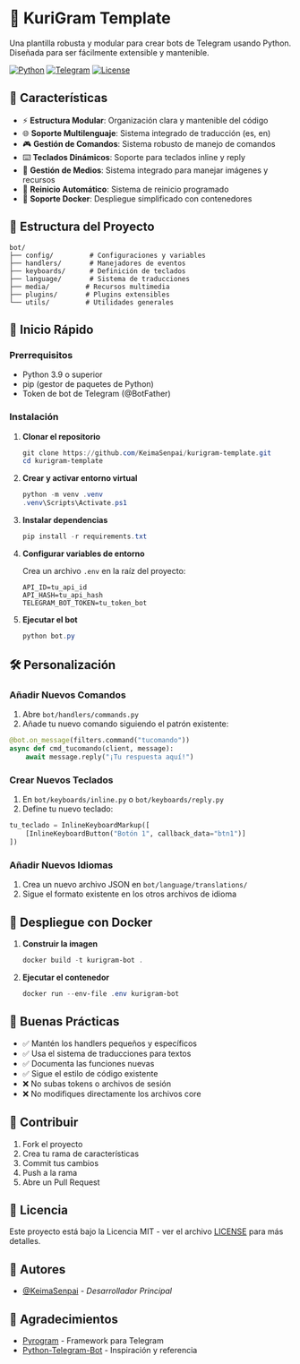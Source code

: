 # 🤖 KuriGram Template

Una plantilla robusta y modular para crear bots de Telegram usando Python. Diseñada para ser fácilmente extensible y mantenible.

[![Python](https://img.shields.io/badge/Python-3.9+-blue.svg)](https://www.python.org/downloads/)
[![Telegram](https://img.shields.io/badge/Telegram-Bot_API-2CA5E0.svg)](https://core.telegram.org/bots/api)
[![License](https://img.shields.io/badge/License-MIT-green.svg)](LICENSE)

## 🌟 Características

- ⚡ **Estructura Modular**: Organización clara y mantenible del código
- 🌐 **Soporte Multilenguaje**: Sistema integrado de traducción (es, en)
- 🎮 **Gestión de Comandos**: Sistema robusto de manejo de comandos
- ⌨️ **Teclados Dinámicos**: Soporte para teclados inline y reply
- 🎨 **Gestión de Medios**: Sistema integrado para manejar imágenes y recursos
- 🔄 **Reinicio Automático**: Sistema de reinicio programado
- 🐳 **Soporte Docker**: Despliegue simplificado con contenedores

## 📁 Estructura del Proyecto

```
bot/
├── config/         # Configuraciones y variables
├── handlers/       # Manejadores de eventos
├── keyboards/      # Definición de teclados
├── language/       # Sistema de traducciones
├── media/         # Recursos multimedia
├── plugins/       # Plugins extensibles
└── utils/         # Utilidades generales
```

## 🚀 Inicio Rápido

### Prerrequisitos

- Python 3.9 o superior
- pip (gestor de paquetes de Python)
- Token de bot de Telegram (@BotFather)

### Instalación

1. **Clonar el repositorio**
   ```powershell
   git clone https://github.com/KeimaSenpai/kurigram-template.git
   cd kurigram-template
   ```

2. **Crear y activar entorno virtual**
   ```powershell
   python -m venv .venv
   .venv\Scripts\Activate.ps1
   ```

3. **Instalar dependencias**
   ```powershell
   pip install -r requirements.txt
   ```

4. **Configurar variables de entorno**
   
   Crea un archivo `.env` en la raíz del proyecto:
   ```env
   API_ID=tu_api_id
   API_HASH=tu_api_hash
   TELEGRAM_BOT_TOKEN=tu_token_bot
   ```

5. **Ejecutar el bot**
   ```powershell
   python bot.py
   ```

## 🛠️ Personalización

### Añadir Nuevos Comandos

1. Abre `bot/handlers/commands.py`
2. Añade tu nuevo comando siguiendo el patrón existente:

```python
@bot.on_message(filters.command("tucomando"))
async def cmd_tucomando(client, message):
    await message.reply("¡Tu respuesta aquí!")
```

### Crear Nuevos Teclados

1. En `bot/keyboards/inline.py` o `bot/keyboards/reply.py`
2. Define tu nuevo teclado:

```python
tu_teclado = InlineKeyboardMarkup([
    [InlineKeyboardButton("Botón 1", callback_data="btn1")]
])
```

### Añadir Nuevos Idiomas

1. Crea un nuevo archivo JSON en `bot/language/translations/`
2. Sigue el formato existente en los otros archivos de idioma

## 🐳 Despliegue con Docker

1. **Construir la imagen**
   ```powershell
   docker build -t kurigram-bot .
   ```

2. **Ejecutar el contenedor**
   ```powershell
   docker run --env-file .env kurigram-bot
   ```

## 📝 Buenas Prácticas

- ✅ Mantén los handlers pequeños y específicos
- ✅ Usa el sistema de traducciones para textos
- ✅ Documenta las funciones nuevas
- ✅ Sigue el estilo de código existente
- ❌ No subas tokens o archivos de sesión
- ❌ No modifiques directamente los archivos core

## 🤝 Contribuir

1. Fork el proyecto
2. Crea tu rama de características
3. Commit tus cambios
4. Push a la rama
5. Abre un Pull Request

## 📄 Licencia

Este proyecto está bajo la Licencia MIT - ver el archivo [LICENSE](LICENSE) para más detalles.

## 👥 Autores

- [@KeimaSenpai](https://github.com/KeimaSenpai) - *Desarrollador Principal*

## 🙏 Agradecimientos

- [Pyrogram](https://docs.pyrogram.org/) - Framework para Telegram
- [Python-Telegram-Bot](https://python-telegram-bot.org/) - Inspiración y referencia


